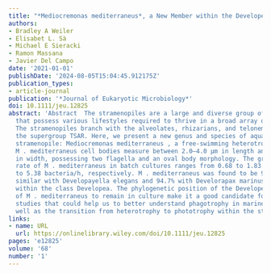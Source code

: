 ```yaml
---
title: "*Mediocremonas mediterraneus*, a New Member within the Developea"
authors:
- Bradley A Weiler
- Elisabet L. Sà
- Michael E Sieracki
- Ramon Massana
- Javier Del Campo
date: '2021-01-01'
publishDate: '2024-08-05T15:04:45.912175Z'
publication_types:
- article-journal
publication: '*Journal of Eukaryotic Microbiology*'
doi: 10.1111/jeu.12825
abstract: 'Abstract  The stramenopiles are a large and diverse group of eukaryotes
  that possess various lifestyles required to thrive in a broad array of environments.
  The stramenopiles branch with the alveolates, rhizarians, and telonemids, forming
  the supergroup TSAR. Here, we present a new genus and species of aquatic nanoflagellated
  stramenopile: Mediocremonas mediterraneus , a free-swimming heterotrophic predator.
  M . mediterraneus cell bodies measure between 2.0–4.0 μm in length and 1.2–3.7 μm
  in width, possessing two flagella and an oval body morphology. The growth and grazing
  rate of M . mediterraneus in batch cultures ranges from 0.68 to 1.83 d −1 and 1.99
  to 5.38 bacteria/h, respectively. M . mediterraneus was found to be 93.9% phylogenetically
  similar with Developayella elegans and 94.7% with Develorapax marinus , two members
  within the class Developea. The phylogenetic position of the Developea and the ability
  of M . mediterraneus to remain in culture make it a good candidate for further genomic
  studies that could help us to better understand phagotrophy in marine systems as
  well as the transition from heterotrophy to phototrophy within the stramenopiles.'
links:
- name: URL
  url: https://onlinelibrary.wiley.com/doi/10.1111/jeu.12825
pages: 'e12825'
volume: '68'
number: '1'
---
```

